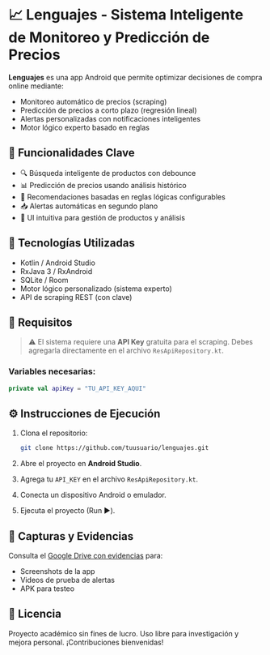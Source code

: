 
# 📈 Lenguajes - Sistema Inteligente de Monitoreo y Predicción de Precios

**Lenguajes** es una app Android que permite optimizar decisiones de compra online mediante:
- Monitoreo automático de precios (scraping)
- Predicción de precios a corto plazo (regresión lineal)
- Alertas personalizadas con notificaciones inteligentes
- Motor lógico experto basado en reglas

## 🚀 Funcionalidades Clave

- 🔍 Búsqueda inteligente de productos con debounce
- 📊 Predicción de precios usando análisis histórico
- 🧠 Recomendaciones basadas en reglas lógicas configurables
- 📥 Alertas automáticas en segundo plano
- 📱 UI intuitiva para gestión de productos y análisis

## 🧪 Tecnologías Utilizadas

- Kotlin / Android Studio
- RxJava 3 / RxAndroid
- SQLite / Room
- Motor lógico personalizado (sistema experto)
- API de scraping REST (con clave)

## 🔑 Requisitos

> ⚠️ El sistema requiere una **API Key** gratuita para el scraping. Debes agregarla directamente en el archivo `ResApiRepository.kt`.

### Variables necesarias:
```kotlin
private val apiKey = "TU_API_KEY_AQUI"
```

## ⚙️ Instrucciones de Ejecución

1. Clona el repositorio:
   ```bash
   git clone https://github.com/tuusuario/lenguajes.git
   ```

2. Abre el proyecto en **Android Studio**.

3. Agrega tu `API_KEY` en el archivo `ResApiRepository.kt`.

4. Conecta un dispositivo Android o emulador.

5. Ejecuta el proyecto (Run ▶️).

## 📸 Capturas y Evidencias

Consulta el [Google Drive con evidencias](#) para:
- Screenshots de la app
- Videos de prueba de alertas
- APK para testeo

## 📄 Licencia

Proyecto académico sin fines de lucro. Uso libre para investigación y mejora personal. ¡Contribuciones bienvenidas!

